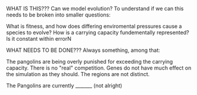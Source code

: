 WHAT IS THIS???
Can we model evolution? To understand if we can this needs to be broken into smaller questions:

What is fitness, and how does differing enviromental pressures cause a species to evolve?
How is a carrying capacity fundementally represented? Is it constant within errorN

WHAT NEEDS TO BE DONE???
Always something, among that:

The pangolins are being overly punished for exceeding the carrying capacity.
There is no "real" competition.
Genes do not have much effect on the simulation as they should.
The regions are not distinct.

The Pangolins are currently _______ (not alright)
